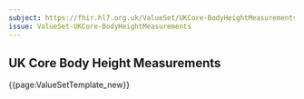 ```yaml
---
subject: https://fhir.hl7.org.uk/ValueSet/UKCore-BodyHeightMeasurements
issue: ValueSet-UKCore-BodyHeightMeasurements
---
```

## UK Core Body Height Measurements

{{page:ValueSetTemplate_new}}